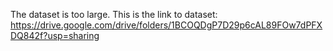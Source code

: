 The dataset is too large. This is the link to dataset:
https://drive.google.com/drive/folders/1BCOQDgP7D29p6cAL89FOw7dPFXDQ842f?usp=sharing
